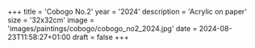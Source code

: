 +++
title = 'Cobogo No.2'
year = '2024'
description = 'Acrylic on paper'
size = '32x32cm'
image = 'images/paintings/cobogo/cobogo_no2_2024.jpg'
date = 2024-08-23T11:58:27+01:00
draft = false
+++
